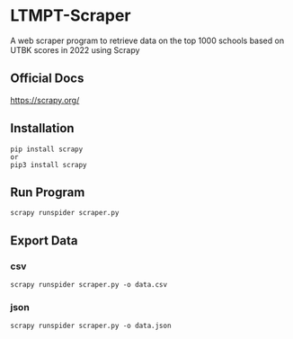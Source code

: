 # LTMPT-Scraper
A web scraper program to retrieve data on the top 1000 schools based on UTBK scores in 2022 using Scrapy

## Official Docs
https://scrapy.org/

## Installation
```
pip install scrapy
or 
pip3 install scrapy
```

## Run Program
    scrapy runspider scraper.py
    
## Export Data
### csv
    scrapy runspider scraper.py -o data.csv

### json
    scrapy runspider scraper.py -o data.json
